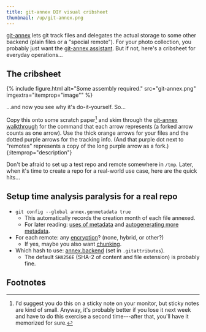 ```yaml
---
title: git-annex DIY visual cribsheet
thumbnail: /up/git-annex.png
---
```


[git-annex][ga_home] lets git track files
and delegates the actual storage to some other backend
(plain files or a "special remote"). For your photo collection, you
probably just want the [git-annex assistant][ga_assistant].
But if not, here's a cribsheet for everyday operations...

[ga_home]: https://git-annex.branchable.com/
[ga_assistant]: https://git-annex.branchable.com/assistant/

## The cribsheet

{% include figure.html alt="Some assembly required." src="git-annex.png" imgextra="itemprop=\"image\"" %}

...and now you see why it's do-it-yourself. So...

Copy this onto some scratch paper[^stickynote] and skim through the
[git-annex walkthrough][ga_walkthrough] for the command that each arrow
represents (a forked arrow counts as one arrow).
Use the thick orange arrows for your files
and the dotted purple arrows for the tracking info.
(And that purple dot next to "remotes" represents a copy of
the long purple arrow as a fork.)
{:itemprop="description"}

[ga_walkthrough]: https://git-annex.branchable.com/walkthrough/

[^stickynote]: I'd suggest you do this on a sticky note on your monitor,
    but sticky notes are kind of small. Anyway, it's probably better if
    you lose it next week and have to do this exercise a second time---after
    that, you'll have it memorized for sure.

Don't be afraid to set up a test repo and remote somewhere in `/tmp`.
Later, when it's time to create a repo for a real-world use case,
here are the quick hits...

## Setup time analysis paralysis for a real repo

* `git config --global annex.genmetadata true`
    * This automatically records the creation month of each file annexed.
    * For later reading: [uses of metadata][ga_metadata] and [autogenerating more metadata][ga_autometadata].
* For each remote: any [encryption][ga_encryption]? (none, hybrid, or other?)
    * If yes, maybe you also want [chunking][ga_chunking].
* Which hash to use: [annex.backend][ga_backends] (set in `.gitattributes`).
    * The default `SHA256E` (SHA-2 of content and file extension) is probably fine.

[ga_metadata]: http://git-annex.branchable.com/metadata/
[ga_autometadata]: http://git-annex.branchable.com/tips/automatically_adding_metadata/
[ga_backends]: http://git-annex.branchable.com/backends/
[ga_encryption]: http://git-annex.branchable.com/encryption/
[ga_chunking]: http://git-annex.branchable.com/chunking/

## Footnotes
